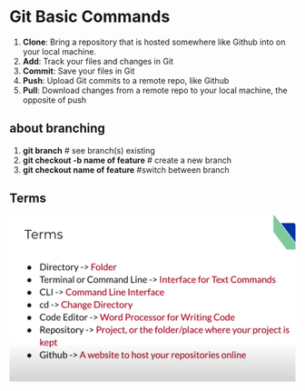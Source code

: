 # Git Basic Commands
1. **Clone**: Bring a repository that is hosted somewhere like Github into on your local machine.
2. **Add**: Track your files and changes in Git
3. **Commit**: Save your files in Git
4. **Push**: Upload Git commits to a remote repo, like Github
5. **Pull**: Download changes from a remote repo to your local machine, the opposite of push

## about branching
   1. **git branch** # see branch(s) existing
   2. **git checkout -b name of feature** # create a new branch
   3.  **git checkout name of feature** #switch between branch

## Terms
![terms image](https://github.com/go-pedro/demo-repo/blob/30b0d5ded28700b553ac27f99f23532c57d32d7c/terms.PNG "terms image")